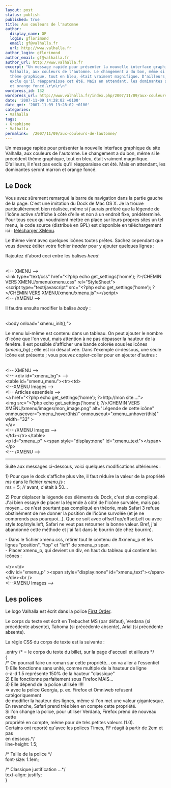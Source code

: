 ```yaml
---
layout: post
status: publish
published: true
title: Aux couleurs de l'automne
author:
  display_name: GF
  login: gflorimond
  email: gf@valhalla.fr
  url: http://www.valhalla.fr
author_login: gflorimond
author_email: gf@valhalla.fr
author_url: http://www.valhalla.fr
excerpt: "Un message rapide pour présenter la nouvelle interface graphique du site
  Valhalla, aux couleurs de l'automne. Le changement a du bon, même si le précédent
  thème graphique, tout en bleu, était vraiment magnifique. D'ailleurs, il n'est pas
  exclu qu'il réapparaisse cet été. Mais en attendant, les dominantes seront marron
  et orange foncé.\r\n\r\n"
wordpress_id: 132
wordpress_url: http://www.valhalla.fr/index.php/2007/11/09/aux-couleurs-de-lautomne/
date: '2007-11-09 14:28:02 +0100'
date_gmt: '2007-11-09 13:28:02 +0100'
categories:
- Valhalla
tags:
- Graphisme
- Valhalla
permalink:  /2007/11/09/aux-couleurs-de-lautomne/
---
```

<p>Un message rapide pour présenter la nouvelle interface graphique du site Valhalla, aux couleurs de l'automne. Le changement a du bon, même si le précédent thème graphique, tout en bleu, était vraiment magnifique. D'ailleurs, il n'est pas exclu qu'il réapparaisse cet été. Mais en attendant, les dominantes seront marron et orange foncé.</p>
<p><a id="more"></a><a id="more-132"></a></p>
<h2>Le Dock</h2>
<p>Vous avez sûrement remarqué la barre de navigation dans la partie gauche de la page. C'est une imitation du Dock de Mac OS X. Je la trouve particulièrement bien réalisée, même si j'aurais préféré que la légende de l'icône active s'affiche à côté d'elle et non à un endroit fixe, prédéterminé. Pour tous ceux qui voudraient mettre en place sur leurs propres sites un tel menu, le code source (distribué en GPL) est disponible en téléchargement ici : <a href="ftp://downloads.valhalla.fr/stsmhdan/xmenu.zip">télécharger XMenu</a>. </p>
<p>Le thème vient avec quelques icônes toutes prêtes. Sachez cependant que vous devrez éditer votre fichier <i>header</i> pour y ajouter quelques lignes :</p>
<p>Rajoutez d'abord ceci entre les balises <i>head</i>:</p>
<p><span class="Code"><br />
&lt;!-- XMENU --&gt;<br />
	&lt;link type=&quot;text/css&quot; href=&quot;&lt;?php echo get_settings(&#x27;home&#x27;); ?&gt;/CHEMIN VERS XMENU/xmenu/xmenu.css&quot; rel=&quot;StyleSheet&quot;&gt;<br />
	&lt;script type=&quot;text/javascript&quot; src=&quot;&lt;?php echo get_settings(&#x27;home&#x27;); ?&gt;/CHEMIN VERS XMENU/xmenu/xmenu.js&quot;&gt;&lt;/script&gt;<br />
&lt;!-- /XMENU --&gt;<br />
</span></p>
<p>Il faudra ensuite modifier la balise <i>body</i> :</p>
<p><span class="Code"><br />
&lt;body onload=&quot;xmenu_init();&quot;&gt;<br />
</span></p>
<p>Le menu lui-même est contenu dans un tableau. On peut ajouter le nombre d'icône que l'on veut, mais attention à ne pas dépasser la hauteur de la fenêtre. Il est possible d'afficher une bande colorée sous les icônes (<i>xmenu_bg</i>) ; elle est ici désactivée. Dans l'exemple ci-dessous, une seule icône est présente ; vous pouvez copier-coller pour en ajouter d'autres :</p>
<p><span class="Code"><br />
&lt;!-- XMENU --&gt;<br />
	&lt;!-- &lt;div id=&quot;xmenu_bg&quot;&gt; --&gt;<br />
	&lt;table id=&quot;xmenu_menu&quot;&gt;&lt;tr&gt;&lt;td&gt;<br />
	&lt;!--XMENU Images --&gt;<br />
		&lt;!-- Articles essentiels --&gt;<br />
		&lt;a href=&quot;&lt;?php echo get_settings(&#x27;home&#x27;); ?&gt;http://mon site....&quot;&gt;<br />
		&lt;img src=&quot;&lt;?php echo get_settings(&#x27;home&#x27;); ?/&gt;/CHEMIN VERS XMENU/xmenu/images/mon_image.png&quot; alt=&quot;L&eacute;gende de cette ic&ocirc;ne&quot; onmouseover=&quot;xmenu_hover(this)&quot; onmouseout=&quot;xmenu_unhover(this)&quot; width=&quot;32&quot; &gt;<br />
		&lt;/a&gt;<br />
	&lt;!-- /XMENU Images --&gt;<br />
	&lt;/td&gt;&lt;/tr&gt;&lt;/table&gt;<br />
	&lt;p id=&quot;xmenu_p&quot; &gt;&lt;span style=&quot;display:none&quot; id=&quot;xmenu_text&quot;&gt;&lt;/span&gt;&lt;/p&gt;<br />
&lt;!-- /XMENU --&gt;<br />
</span></p>
<hr />
<p>Suite aux messages ci-dessous, voici quelques modifications ultérieures :</p>
<p>1) Pour que le dock s'affiche plus vite, il faut réduire la valeur de la propriété <i>ms</i> dans le fichier <i>xmenu.js</i> :<br />
<span class="Code">ms = 5; // avant, c'était à 50...</span></p>
<p>2) Pour déplacer la légende des éléments du Dock, c'est plus compliqué. J'ai bien essayé de placer la légende à côté de l'icône survolée, mais pas moyen... ce n'est pourtant pas compliqué en théorie, mais Safari 3 refuse obstinément de me donner la position de l'icône survolée (et je ne comprends pas pourquoi...). Que ce soit avec offsetTop/offsetLeft ou avec style.top/style.left, Safari ne veut pas retourner la bonne valeur. Bref, j'ai abandonné cette méthode et j'ai fait dans le bourrin (de chez bourrin).</p>
<p>- Dans le fichier xmenu.css, retirer tout le contenu de #xmenu_p et les lignes "position", "top" et "left" de xmenu_p span.<br />
- Placer xmenu_p, qui devient un div, en haut du tableau qui contient les icônes :<br />
<span class="Code"><br />
&lt;tr&gt;&lt;td&gt;<br />
	&lt;div id=&quot;xmenu_p&quot; &gt;&lt;span style=&quot;display:none&quot; id=&quot;xmenu_text&quot;&gt;&lt;/span&gt;&lt;/div&gt;&lt;br /&gt;<br />
	&lt;!--XMENU Images --&gt;<br />
</span></p>
<h2>Les polices</h2>
<p>Le logo Valhalla est écrit dans la police <a href="http://www.dafont.com/fr/first-order.font">First Order</a>.</p>
<p>Le corps du texte est écrit en Trebuchet MS (par défaut), Verdana (si précédente absente), Tahoma (si précédente absente), Arial (si précédente absente).</p>
<p>La règle CSS du corps de texte est la suivante :</p>
<div class="Code">
.entry /* = le corps du texte du billet, sur la page d'accueil et ailleurs */<br />
{<br />
	/* On pourrait faire un roman sur cette propriété... on va aller à l'essentiel<br />
	1) Elle fonctionne sans unité, comme multiple de la hauteur de ligne<br />
	c-à-d 1.5 représente 150% de la hauteur "classique"<br />
	2) Elle fonctionne parfaitement sous Firefox MAIS...<br />
	3) Elle dépend de la police utilisée !!!!<br />
	=> avec la police Georgia, p. ex. Firefox et Omniweb refusent catégoriquement<br />
	de modifier la hauteur des lignes, même si l'on met une valeur gigantesque.<br />
	En revanche, Safari prend très bien en compte cette propriété.<br />
	Si l'on change la police, pour utiliser Verdana, Firefox prend de nouveau cette<br />
	propriété en compte, même pour de très petites valeurs (1.0).<br />
	Certains ont reporté qu'avec les polices Times, FF réagit à partir de 2em et pas<br />
	en dessous.*/<br />
	line-height: 1.5;</p>
<p>	/* Taille de la police */<br />
	font-size: 1.1em;</p>
<p>	/* Classique justification ...*/<br />
	text-align: justify;<br />
}
</p></div>
